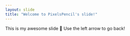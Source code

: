 ```yaml
---
layout: slide
title: "Welcome to PixelsPencil's slide!"
---
```


This is my awesome slide :tada:
Use the left arrow to go back!
